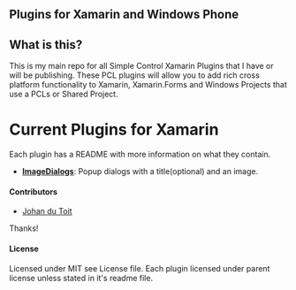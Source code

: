 ## Plugins for Xamarin and Windows Phone

## What is this?
This is my main repo for all Simple Control Xamarin Plugins that I have or will be publishing. 
These PCL plugins will allow you to add rich cross platform functionality to Xamarin, Xamarin.Forms and Windows Projects that use a PCLs or Shared Project.

# Current Plugins for Xamarin

Each plugin has a README with more information on what they contain.
* **[ImageDialogs](https://github.com/Johan-dutoit/SimpleControls/tree/master/ImageDialog)**: Popup dialogs with a title(optional) and an image. 

#### Contributors
* [Johan du Toit](https://github.com/Johan-dutoit)

Thanks!

#### License
Licensed under MIT see License file. Each plugin licensed under parent license unless stated in it's readme file.
